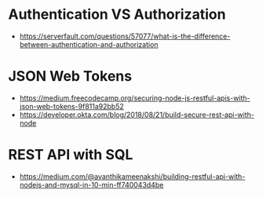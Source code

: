 # Authentication VS Authorization

* https://serverfault.com/questions/57077/what-is-the-difference-between-authentication-and-authorization

# JSON Web Tokens

* https://medium.freecodecamp.org/securing-node-js-restful-apis-with-json-web-tokens-9f811a92bb52
* https://developer.okta.com/blog/2018/08/21/build-secure-rest-api-with-node


# REST API with SQL

* https://medium.com/@avanthikameenakshi/building-restful-api-with-nodejs-and-mysql-in-10-min-ff740043d4be
